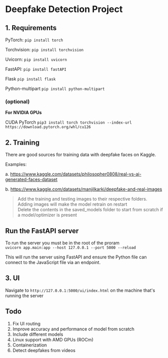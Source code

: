 # Deepfake Detection Project

## 1. Requirements
PyTorch:        `pip install torch`

Torchvision:    `pip install torchvision`

Uvicorn:        `pip install uvicorn`

FastAPI:        `pip install fastAPI`

Flask           `pip install flask`

Python-multipart `pip install python-multipart`

### (optional)
**For NVIDIA GPUs**

CUDA PyTorch        `pip3 install torch torchvision --index-url https://download.pytorch.org/whl/cu126`



<!-- Added 10/30/2025 -->
## 2. Training
There are good sources for training data with deepfake faces on Kaggle.

Examples:

a. https://www.kaggle.com/datasets/philosopher0808/real-vs-ai-generated-faces-dataset

b. https://www.kaggle.com/datasets/manjilkarki/deepfake-and-real-images

>Add the training and testing images to their respective folders. <br>
>Adding images will make the model retrain on restart <br>
>Delete the contents in the saved_models folder to start from scratch if a model/optimizer is present



## Run the FastAPI server
To run the server you must be in the root of the proram <br>
`uvicorn app.main:app --host 127.0.0.1 --port 5000 --reload`

This will run the server using FastAPI and ensure the Python file can connect to the JavaScript file via an endpoint.

<!--added 10/29/2025 - Walker Hall -->
## 3. UI
Navigate to `http://127.0.0.1:5000/ui/index.html` on the machine that's running the server



## Todo
1. Fix UI routing
2. Improve accuracy and performance of model from scratch
3. Include different models
4. Linux support with AMD GPUs  (ROCm)
5. Containerization
6. Detect deepfakes from videos